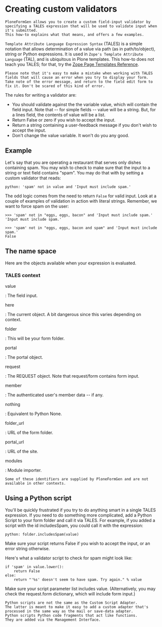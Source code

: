 # Creating custom validators

```{admonition} Description
PloneFormGen allows you to create a custom field-input validator by specifying a TALES expression that will be used to validate input when it's submitted.
This how-to explains what that means, and offers a few examples.
```

`Template Attribute Language Expression Syntax` (TALES) is a simple notation that allows determination of a value via path (as in path/to/object), string or Python expressions.
It is used in `Zope's Template Attribute Language` (TAL), and is ubiquitous in Plone templates.
This how-to does not teach you TALES; for that, try the [Zope Page Templates Reference](https://docs.zope.org/zope2/zope2book/AppendixC.html).

```{warning}
Please note that it's easy to make a mistake when working with TALES fields that will cause an error when you try to display your form.
Take note of the error message, and return to the field edit form to fix it. Don't be scared of this kind of error.
```

The rules for writing a validator are:

- You should validate against the the variable value, which will contain the field input. Note that -- for simple fields -- value will be a string. But, for a lines field, the contents of value will be a list.
- Return False or zero if you wish to accept the input.
- Return a string containing a user-feedback message if you don't wish to accept the input.
- Don't change the value variable. It won't do you any good.

## Example

Let's say that you are operating a restaurant that serves only dishes containing spam.
You may wish to check to make sure that the input to a string or text field contains "spam".
You may do that with by setting a custom validator that reads:

```
python: 'spam' not in value and 'Input must include spam.'
```

The odd logic comes from the need to return `False` for valid input.
Look at a couple of examples of validation in action with literal strings.
Remember, we want to force spam on the user:

```pycon
>>> 'spam' not in "eggs, eggs, bacon" and 'Input must include spam.'
'Input must include spam.'

>>> 'spam' not in "eggs, eggs, bacon and spam" and 'Input must include spam.'
False
```

## The name space

Here are the objects available when your expression is evaluated.

### TALES context

value

: The field input.

here

: The current object. A bit dangerous since this varies depending on context.

folder

: This will be your form folder.

portal

: The portal object.

request

: The REQUEST object. Note that request/form contains form input.

member

: The authenticated user's member data -- if any.

nothing

: Equivalent to Python None.

folder_url

: URL of the form folder.

portal_url

: URL of the site.

modules

: Module importer.

```{note}
Some of these identifiers are supplied by PloneFormGen and are not available in other contexts.
```

## Using a Python script

You'll be quickly frustrated if you try to do anything smart in a single TALES expression.
If you need to do something more complicated, add a Python Script to your form folder and call it via TALES.
For example, if you added a script with the id includesSpam, you could call it with the expression:

```
python: folder.includesSpam(value)
```

Make sure your script returns False if you wish to accept the input, or an error string otherwise.

Here's what a validator script to check for spam might look like:

```
if 'spam' in value.lower():
    return False
else:
    return "'%s' doesn't seem to have spam. Try again." % value
```

Make sure your script parameter list includes value. (Alternatively, you may check the request.form dictionary,
which will include form input.)

```{note}
Python scripts are not the same as the Custom Script Adapter.
The latter is meant to make it easy to add a custom adapter that's processed in the same way as the mail or save-data adapter.
Python scripts Python code fragments that act like functions.
They are added via the Management Interface.
```
